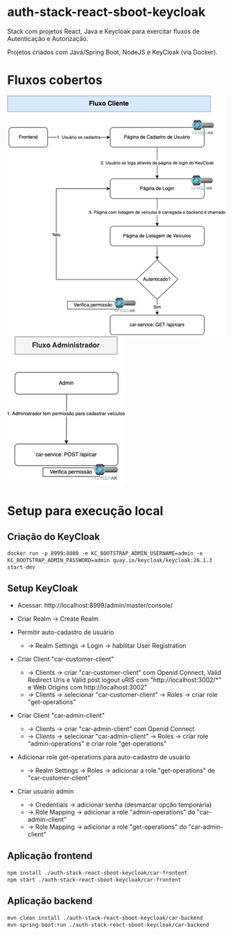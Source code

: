 # auth-stack-react-sboot-keycloak

Stack com projetos React, Java e Keycloak para exercitar fluxos de Autenticação e Autorização.

Projetos criados com Java/Spring Boot, NodeJS e KeyCloak (via Docker).

# Fluxos cobertos

![](./fluxo-cliente.png)
![](./fluxo-admin.png)


# Setup para execução local

## Criação do KeyCloak

```
docker run -p 8999:8080 -e KC_BOOTSTRAP_ADMIN_USERNAME=admin -e KC_BOOTSTRAP_ADMIN_PASSWORD=admin quay.io/keycloak/keycloak:26.1.3 start-dev
```

## Setup KeyCloak

* Acessar: http://localhost:8999/admin/master/console/

* Criar Realm
-> Create Realm

* Permitir auto-cadastro de usuário
    * -> Realm Settings -> Login ->  habilitar User Registration   

* Criar Client "car-customer-client"
    * -> Clients -> criar "car-customer-client" com Openid Connect, Valid Redirect Uris e Valid post logout uRIS com "http://localhost:3002/*" e Web Origins com http://localhost:3002"
    * -> Clients -> selecionar "car-customer-client" -> Roles -> criar role "get-operations"

* Criar Client "car-admin-client"
    * -> Clients -> criar "car-admin-client" com Openid Connect
    * -> Clients -> selecionar "car-admin-client" -> Roles -> criar role "admin-operations" e criar role "get-operations"

* Adicionar role get-operations para auto-cadastro de usuário
    * -> Realm Settings -> Roles ->  adicionar a role "get-operations" de "car-customer-client"

* Criar usuário admin
    * -> Credentials -> adicionar senha (desmarcar opção temporária)
    * -> Role Mapping -> adicionar a role "admin-operations" do "car-admin-client"
    * -> Role Mapping -> adicionar a role "get-operations" do "car-admin-client"


## Aplicação frontend

``` 
npm install ./auth-stack-react-sboot-keycloak/car-frontent
npm start ./auth-stack-react-sboot-keycloak/car-frontent 
```

## Aplicação backend

```
mvn clean install ./auth-stack-react-sboot-keycloak/car-backend
mvn spring-boot:run ./auth-stack-react-sboot-keycloak/car-backend
```
